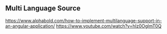## Multi Language Source
https://www.alphabold.com/how-to-implement-multilanguage-support-in-an-angular-application/
https://www.youtube.com/watch?v=hIz0OglmT0Q

